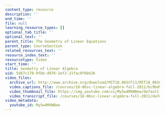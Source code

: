 ```yaml
---
content_type: resource
description: ''
end_time: ''
file: null
learning_resource_types: []
optional_tab_title: ''
optional_text: ''
parent_title: The Geometry of Linear Equations
parent_type: CourseSection
related_resources_text: ''
resource_index_text: ''
resourcetype: Video
start_time: ''
title: Geometry of Linear Algebra
uid: 5d67c178-9fbb-d976-2ef2-21fac0f60426
video_files:
  archive_url: http://www.archive.org/download/MIT18.06SCF11/MIT18_06SC_110609_L2_300k.mp4
  video_captions_file: /courses/18-06sc-linear-algebra-fall-2011/bc9bd9faef505b8e830a29ac7034ef92_My5w4MXWBew.vtt
  video_thumbnail_file: https://img.youtube.com/vi/My5w4MXWBew/default.jpg
  video_transcript_file: /courses/18-06sc-linear-algebra-fall-2011/da7edc26bc12b2aca08bbeff1dc2f25f_My5w4MXWBew.pdf
video_metadata:
  youtube_id: My5w4MXWBew
---
```

